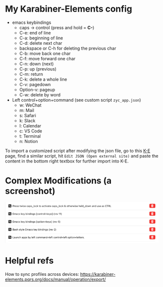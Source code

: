 # My Karabiner-Elements config
- emacs keybindings
    - caps → control (press and hold = **C-**)
    - C-e: end of line
    - C-a: beginning of line
    - C-d: delete next char
    - backspace or C-h for deleting the previous char
    - C-b: move back one char
    - C-f: move forward one char
    - C-n: down (next)
    - C-p: up (previous)
    - C-m: return
    - C-k: delete a whole line
    - C-v: pagedown
    - Option-v: pageup
    - C-w: delete by word
- Left control+option+command (see custom script `zyc_app.json`)
    - w: WeChat
    - m: Mail
    - s: Safari
    - k: Slack
    - l: Calendar
    - c: VS Code
    - t: Terminal
    - n: Notion

To import a customized script after modifying the json file, go to this [K-E](https://ke-complex-modifications.pqrs.org) page, find a similar script, hit `Edit JSON (Open external site)` and paste the content in the bottom right textbox for further import into K-E.

# Complex Modifications (a screenshot)

<img src="complex_modifications.png" alt="Complex Modifications"  width="640" />

# Helpful refs
How to sync profiles across devices: https://karabiner-elements.pqrs.org/docs/manual/operation/export/
